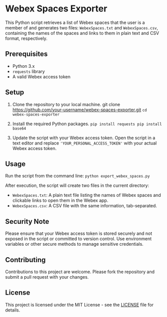 # Webex Spaces Exporter

This Python script retrieves a list of Webex spaces that the user is a member of and generates two files: `WebexSpaces.txt` and `WebexSpaces.csv`, containing the names of the spaces and links to them in plain text and CSV format, respectively.

## Prerequisites

- Python 3.x
- `requests` library
- A valid Webex access token

## Setup

1. Clone the repository to your local machine.
git clone https://github.com/your-username/webex-spaces-exporter.git 
`cd webex-spaces-exporter`

2. Install the required Python packages.
`pip install requests
pip install base64`

3. Update the script with your Webex access token.
Open the script in a text editor and replace `'YOUR_PERSONAL_ACCESS_TOKEN'` with your actual Webex access token.

## Usage

Run the script from the command line:
`python export_webex_spaces.py`


After execution, the script will create two files in the current directory:

- `WebexSpaces.txt`: A plain text file listing the names of Webex spaces and clickable links to open them in the Webex app.
- `WebexSpaces.csv`: A CSV file with the same information, tab-separated.

## Security Note

Please ensure that your Webex access token is stored securely and not exposed in the script or committed to version control. Use environment variables or other secure methods to manage sensitive credentials.

## Contributing

Contributions to this project are welcome. Please fork the repository and submit a pull request with your changes.

## License

This project is licensed under the MIT License - see the [LICENSE](LICENSE) file for details.